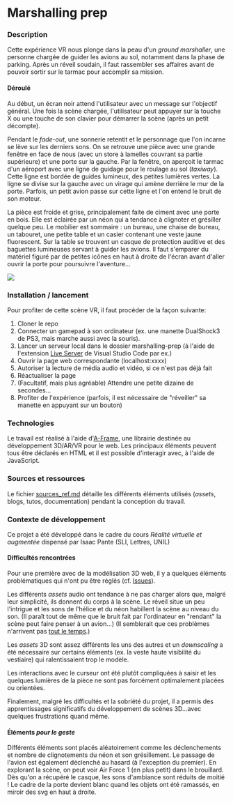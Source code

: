 # Marshalling prep

### Description

Cette expérience VR nous plonge dans la peau d'un *ground marshaller*, une personne chargée de guider les avions au sol, notamment dans la phase de parking. Après un réveil soudain, il faut rassembler ses affaires avant de pouvoir sortir sur le tarmac pour accomplir sa mission.

#### Déroulé

Au début, un écran noir attend l'utilisateur avec un message sur l'objectif général. Une fois la scène chargée, l'utilisateur peut appuyer sur la touche X ou une touche de son clavier pour démarrer la scène (après un petit décompte).

Pendant le *fade-out*, une sonnerie retentit et le personnage que l'on incarne se lève sur les derniers sons. On se retrouve une pièce avec une grande fenêtre en face de nous (avec un store à lamelles couvrant sa partie supérieure) et une porte sur la gauche. Par la fenêtre, on aperçoit le tarmac d'un aéroport avec une ligne de guidage pour le roulage au sol (*taxiway*). Cette ligne est bordée de guides lumineux, des petites lumières vertes. La ligne se divise sur la gauche avec un virage qui amène derrière le mur de la porte. Parfois, un petit avion passe sur cette ligne et l'on entend le bruit de son moteur.

La pièce est froide et grise, principalement faite de ciment avec une porte en bois. Elle est éclairée par un néon qui a tendance à clignoter et grésiller quelque peu. Le mobilier est sommaire : un bureau, une chaise de bureau, un tabouret, une petite table et un casier contenant une veste jaune fluorescent. Sur la table se trouvent un casque de protection auditive et des baguettes lumineuses servant à guider les avions. Il faut s'emparer du matériel figuré par de petites icônes en haut à droite de l'écran avant d'aller ouvrir la porte pour poursuivre l'aventure...

<img src="/apercu_scene_RVRA_RB.gif">

### Installation / lancement

Pour profiter de cette scène VR, il faut procéder de la façon suivante: 

1. Cloner le repo
2. Connecter un gamepad à son ordinateur (ex. une manette DualShock3 de PS3, mais marche aussi avec la souris).
3. Lancer un serveur local dans le dossier marshalling-prep (à l'aide de l'extension [Live Server](https://marketplace.visualstudio.com/items?itemName=ritwickdey.LiveServer) de Visual Studio Code par ex.)
4. Ouvrir la page web correspondante (localhost:xxxx)
5. Autoriser la lecture de média audio et vidéo, si ce n'est pas déjà fait
6. Réactualiser la page
7. (Facultatif, mais plus agréable) Attendre une petite dizaine de secondes...
8. Profiter de l'expérience (parfois, il est nécessaire de "réveiller" sa manette en appuyant sur un bouton)

### Technologies

Le travail est réalisé à l'aide d'[A-Frame](https://aframe.io/), une librairie destinée au développement 3D/AR/VR pour le web. Les principaux éléments peuvent tous être déclarés en HTML et il est possible d'interagir avec, à l'aide de JavaScript.

### Sources et ressources

Le fichier [sources_ref.md](sources_ref.md) détaille les différents éléments utilisés (*assets*, blogs, tutos, documentation) pendant la conception du travail.

### Contexte de développement

Ce projet a été développé dans le cadre du cours _Réalité virtuelle et augmentée_ dispensé par Isaac Pante (SLI, Lettres, UNIL)

#### Difficultés rencontrées

Pour une première avec de la modélisation 3D web, il y a quelques éléments problématiques qui n'ont pu être réglés (cf. [Issues](https://github.com/Raphbub/marshalling-prep/issues)).

Les différents *assets* audio ont tendance à ne pas charger alors que, malgré leur simplicité, ils donnent du corps à la scène. Le réveil situe un peu l'intrigue et les sons de l'hélice et du néon habillent la scène au niveau du son. (Il paraît tout de même que le bruit fait par l'ordinateur en "rendant" la scène peut faire penser à un avion...) (Il semblerait que ces problèmes n'arrivent pas [tout le temps](https://github.com/Raphbub/marshalling-prep/issues/4).)

Les *assets* 3D sont assez différents les uns des autres et un *downscaling* a été nécessaire sur certains éléments (ex. la veste haute visibilité du vestiaire) qui ralentissaient trop le modèle.

Les interactions avec le curseur ont été plutôt compliquées à saisir et les quelques lumières de la pièce ne sont pas forcément optimalement placées ou orientées.

Finalement, malgré les difficultés et la sobriété du projet, il a permis des apprentissages significatifs du développement de scènes 3D...avec quelques frustrations quand même.

#### Éléments *pour le geste*
Différents éléments sont placés aléatoirement comme les déclenchements et nombre de clignotements du néon et son grésillement. Le passage de l'avion est également déclenché au hasard (à l'exception du premier). En explorant la scène, on peut voir Air Force 1 (en plus petit) dans le brouillard. Dès qu'on a récupéré le casque, les sons d'ambiance sont réduits de moitié ! Le cadre de la porte devient blanc quand les objets ont été ramassés, en miroir des svg en haut à droite.